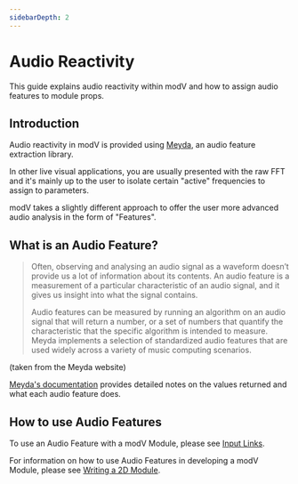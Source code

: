 ```yaml
---
sidebarDepth: 2
---
```


# Audio Reactivity

This guide explains audio reactivity within modV and how to assign audio features to module props.

## Introduction

Audio reactivity in modV is provided using [Meyda](https://meyda.js.org/), an audio feature extraction library.

In other live visual applications, you are usually presented with the raw FFT and it's mainly up to the user to isolate certain "active" frequencies to assign to parameters.

modV takes a slightly different approach to offer the user more advanced audio analysis in the form of "Features".

## What is an Audio Feature?

> Often, observing and analysing an audio signal as a waveform doesn’t provide us a lot of information about its contents. An audio feature is a measurement of a particular characteristic of an audio signal, and it gives us insight into what the signal contains.
> 
> Audio features can be measured by running an algorithm on an audio signal that will return a number, or a set of numbers that quantify the characteristic that the specific algorithm is intended to measure. Meyda implements a selection of standardized audio features that are used widely across a variety of music computing scenarios.

(taken from the Meyda website)

[Meyda's documentation](https://meyda.js.org/audio-features) provides detailed notes on the values returned and what each audio feature does.

## How to use Audio Features

To use an Audio Feature with a modV Module, please see [Input Links](./inputLinks.html).

For information on how to use Audio Features in developing a modV Module, please see [Writing a 2D Module](./writingA2dModule.html).